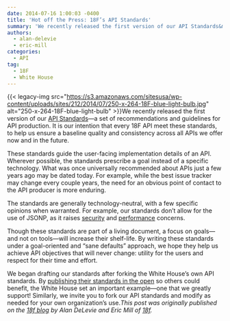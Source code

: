```yaml
---
date: 2014-07-16 1:00:03 -0400
title: 'Hot off the Press: 18F’s API Standards'
summary: 'We recently released the first version of our API Standards&mdash;a set of recommendations and guidelines for API production. It is our intention that every 18F API meet these standards, to help us ensure a baseline quality and consistency across all APIs we offer now and in the future. These standards guide'
authors:
  - alan-delevie
  - eric-mill
categories:
  - API
tag:
  - 18F
  - White House
---
```


{{< legacy-img src="https://s3.amazonaws.com/sitesusa/wp-content/uploads/sites/212/2014/07/250-x-264-18F-blue-light-bulb.jpg" alt="250-x-264-18F-blue-light-bulb" >}}We recently released the first version of our [API Standards](https://github.com/18F/api-standards)—a set of recommendations and guidelines for API production. It is our intention that every 18F API meet these standards, to help us ensure a baseline quality and consistency across all APIs we offer now and in the future.

These standards guide the user-facing implementation details of an API. Wherever possible, the standards prescribe a goal instead of a specific technology. What was once universally recommended about APIs just a few years ago may be dated today. For example, while the best issue tracker may change every couple years, the need for an obvious point of contact to the API producer is more enduring.

The standards are generally technology-neutral, with a few specific opinions when warranted. For example, our standards don’t allow for the use of JSONP, as it raises [security](https://en.wikipedia.org/wiki/JSONP#Security_concerns) and [performance](https://gist.github.com/tmcw/6244497#practical-concerns) concerns.

Though these standards are part of a living document, a focus on goals—and not on tools—will increase their shelf-life. By writing these standards under a goal-oriented and “sane defaults” approach, we hope they help us achieve API objectives that will never change: utility for the users and respect for their time and effort.

We began drafting our standards after forking the White House’s own API standards. By [publishing their standards in the open](https://github.com/WhiteHouse/api-standards) so others could benefit, the White House set an important example—one that we greatly support! Similarly, we invite you to fork our API standards and modify as needed for your own organization’s use._This post was originally published on the [18f blog](https://18f.gsa.gov/) by Alan DeLevie and Eric Mill of [18f](https://18f.gsa.gov/)._